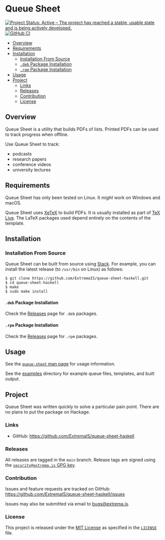 # Queue Sheet

[![Project Status: Active – The project has reached a stable, usable state and is being actively developed.](https://www.repostatus.org/badges/latest/active.svg)](https://www.repostatus.org/#active)
[![GitHub CI](https://github.com/ExtremaIS/queue-sheet-haskell/workflows/CI/badge.svg?branch=main)](https://github.com/ExtremaIS/queue-sheet-haskell/actions)

* [Overview](#overview)
* [Requirements](#requirements)
* [Installation](#installation)
    * [Installation From Source](#installation-from-source)
    * [`.deb` Package Installation](#deb-package-installation)
    * [`.rpm` Package Installation](#rpm-package-installation)
* [Usage](#usage)
* [Project](#project)
    * [Links](#links)
    * [Releases](#releases)
    * [Contribution](#contribution)
    * [License](#license)

## Overview

Queue Sheet is a utility that builds PDFs of lists.  Printed PDFs can be used
to track progress when offline.

Use Queue Sheet to track:

* podcasts
* research papers
* conference videos
* university lectures

## Requirements

Queue Sheet has only been tested on Linux.  It *might* work on Windows and
macOS.

Queue Sheet uses [XeTeX](https://tug.org/xetex/) to build PDFs.  It is usually
installed as part of [TeX Live](https://www.tug.org/texlive/).  The LaTeX
packages used depend entirely on the contents of the template.

## Installation

### Installation From Source

Queue Sheet can be built from source using [Stack][].  For example, you can
install the latest release (to `/usr/bin` on Linux) as follows:

```
$ git clone https://github.com/ExtremaIS/queue-sheet-haskell.git
$ cd queue-sheet-haskell
$ make
$ sudo make install
```

[Stack]: <https://www.haskellstack.org>

#### `.deb` Package Installation

Check the [Releases][] page for `.deb` packages.

#### `.rpm` Package Installation

Check the [Releases][] page for `.rpm` packages.

[Releases]: <https://github.com/ExtremaIS/queue-sheet-haskell/releases>

## Usage

See the [`queue-sheet` man page](doc/queue-sheet.1.md) for usage information.

See the [examples](examples) directory for example queue files, templates, and
built output.

## Project

Queue Sheet was written quickly to solve a particular pain point.  There are
no plans to put the package on Hackage.

### Links

* GitHub: <https://github.com/ExtremaIS/queue-sheet-haskell>

### Releases

All releases are tagged in the `main` branch.  Release tags are signed using
the
[`security@extrema.is` GPG key](http://keys.gnupg.net/pks/lookup?op=vindex&fingerprint=on&search=0x1D484E4B4705FADF).

### Contribution

Issues and feature requests are tracked on GitHub:
<https://github.com/ExtremaIS/queue-sheet-haskell/issues>

Issues may also be submitted via email to <bugs@extrema.is>.

### License

This project is released under the
[MIT License](https://opensource.org/licenses/MIT) as specified in the
[`LICENSE`](LICENSE) file.
